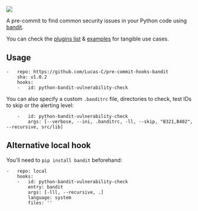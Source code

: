 [![](https://travis-ci.org/Lucas-C/pre-commit-hooks-bandit.svg?branch=master)](https://travis-ci.org/Lucas-C/pre-commit-hooks-bandit)

A pre-commit to find common security issues in your Python code using [bandit](//pypi.python.org/pypi/bandit).

You can check the [plugins list](/openstack/bandit/tree/master/bandit/plugins) & [examples](/openstack/bandit/tree/master/examples) for tangible use cases.


## Usage
```
-   repo: https://github.com/Lucas-C/pre-commit-hooks-bandit
    sha: v1.0.2
    hooks:
    -   id: python-bandit-vulnerability-check
```

You can also specify a custom `.banditrc` file, directories to check, test IDs to skip or the alerting level:
```
    -   id: python-bandit-vulnerability-check
        args: [--verbose, --ini, .banditrc, -ll, --skip, "B321,B402", --recursive, src/lib]
```


## Alternative local hook
You'll need to `pip install bandit` beforehand:
```
-   repo: local
    hooks:
    -   id: python-bandit-vulnerability-check
        entry: bandit
        args: [-lll, --recursive, .]
        language: system
        files: ''
```
